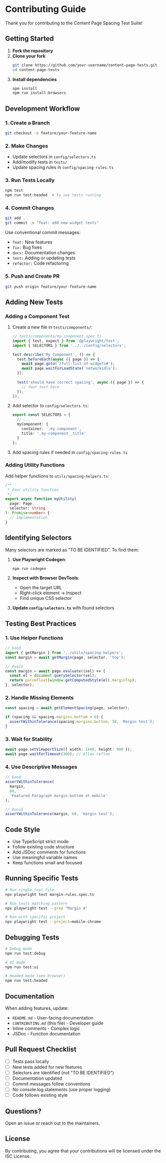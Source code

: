 # Contributing Guide

Thank you for contributing to the Content Page Spacing Test Suite!

## Getting Started

1. **Fork the repository**
2. **Clone your fork**
   ```bash
   git clone https://github.com/your-username/content-page-tests.git
   cd content-page-tests
   ```
3. **Install dependencies**
   ```bash
   npm install
   npm run install:browsers
   ```

## Development Workflow

### 1. Create a Branch

```bash
git checkout -b feature/your-feature-name
```

### 2. Make Changes

- Update selectors in `config/selectors.ts`
- Add/modify tests in `tests/`
- Update spacing rules in `config/spacing-rules.ts`

### 3. Run Tests Locally

```bash
npm test
npm run test:headed  # To see tests running
```

### 4. Commit Changes

```bash
git add .
git commit -m "feat: add new widget tests"
```

Use conventional commit messages:
- `feat:` New features
- `fix:` Bug fixes
- `docs:` Documentation changes
- `test:` Adding or updating tests
- `refactor:` Code refactoring

### 5. Push and Create PR

```bash
git push origin feature/your-feature-name
```

## Adding New Tests

### Adding a Component Test

1. Create a new file in `tests/components/`:
   ```typescript
   // tests/components/my-component.spec.ts
   import { test, expect } from '@playwright/test';
   import { SELECTORS } from '../../config/selectors';
   
   test.describe('My Component', () => {
     test.beforeEach(async ({ page }) => {
       await page.goto('/full-list-of-widgets#');
       await page.waitForLoadState('networkidle');
     });
     
     test('should have correct spacing', async ({ page }) => {
       // Your test here
     });
   });
   ```

2. Add selector to `config/selectors.ts`:
   ```typescript
   export const SELECTORS = {
     // ...
     myComponent: {
       container: '.my-component',
       title: '.my-component__title'
     }
   };
   ```

3. Add spacing rules if needed in `config/spacing-rules.ts`

### Adding Utility Functions

Add helper functions to `utils/spacing-helpers.ts`:

```typescript
/**
 * Your utility function
 */
export async function myUtility(
  page: Page,
  selector: string
): Promise<number> {
  // Implementation
}
```

## Identifying Selectors

Many selectors are marked as "TO BE IDENTIFIED". To find them:

1. **Use Playwright Codegen**:
   ```bash
   npm run codegen
   ```

2. **Inspect with Browser DevTools**:
   - Open the target URL
   - Right-click element → Inspect
   - Find unique CSS selector

3. **Update `config/selectors.ts`** with found selectors

## Testing Best Practices

### 1. Use Helper Functions

```typescript
// Good
import { getMargin } from '../utils/spacing-helpers';
const margin = await getMargin(page, selector, 'top');

// Avoid
const margin = await page.evaluate((sel) => {
  const el = document.querySelector(sel);
  return parseFloat(window.getComputedStyle(el).marginTop);
}, selector);
```

### 2. Handle Missing Elements

```typescript
const spacing = await getElementSpacing(page, selector);

if (spacing && spacing.margins.bottom > 0) {
  assertWithinTolerance(spacing.margins.bottom, 30, 'Margin test');
}
```

### 3. Wait for Stability

```typescript
await page.setViewportSize({ width: 1440, height: 900 });
await page.waitForTimeout(300); // Allow reflow
```

### 4. Use Descriptive Messages

```typescript
// Good
assertWithinTolerance(
  margin,
  60,
  'Featured Paragraph margin-bottom at mobile'
);

// Avoid
assertWithinTolerance(margin, 60, 'margin test');
```

## Code Style

- Use TypeScript strict mode
- Follow existing code structure
- Add JSDoc comments for functions
- Use meaningful variable names
- Keep functions small and focused

## Running Specific Tests

```bash
# Run single test file
npx playwright test margin-rules.spec.ts

# Run tests matching pattern
npx playwright test --grep "Margin A"

# Run with specific project
npx playwright test --project=mobile-chrome
```

## Debugging Tests

```bash
# Debug mode
npm run test:debug

# UI mode
npm run test:ui

# Headed mode (see browser)
npm run test:headed
```

## Documentation

When adding features, update:
- `README.md` - User-facing documentation
- `CONTRIBUTING.md` (this file) - Developer guide
- Inline comments - Complex logic
- JSDoc - Function documentation

## Pull Request Checklist

- [ ] Tests pass locally
- [ ] New tests added for new features
- [ ] Selectors are identified (not "TO BE IDENTIFIED")
- [ ] Documentation updated
- [ ] Commit messages follow conventions
- [ ] No console.log statements (use proper logging)
- [ ] Code follows existing style

## Questions?

Open an issue or reach out to the maintainers.

## License

By contributing, you agree that your contributions will be licensed under the ISC License.
